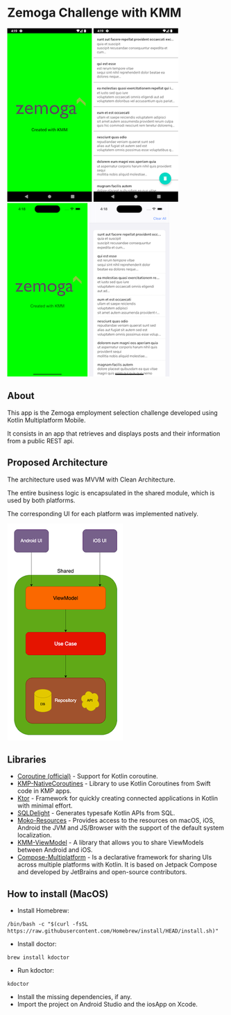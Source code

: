 # Zemoga Challenge with KMM

![android-1](/images/android-1.png)
![android-2](/images/android-2.png)
![ios-1](/images/ios-1.png)
![ios-2](/images/ios-2.png)

## About
This app is the Zemoga employment selection challenge developed using Kotlin Multiplatform Mobile.

It consists in an app that retrieves and displays posts and their information from a public REST api.

## Proposed Architecture
The architecture used was MVVM with Clean Architecture.

The entire business logic is encapsulated in the shared module, which is used by both platforms.

The corresponding UI for each platform was implemented natively.

![architecture](/images/architecture.png)

## Libraries
- [Coroutine (official)](https://github.com/Kotlin/kotlinx.coroutines) - Support for Kotlin coroutine.
- [KMP-NativeCoroutines](https://github.com/rickclephas/KMP-NativeCoroutines) - Library to use Kotlin Coroutines from Swift code in KMP apps.
- [Ktor](https://github.com/ktorio/ktor) - Framework for quickly creating connected applications in Kotlin with minimal effort.
- [SQLDelight](https://github.com/square/sqldelight) - Generates typesafe Kotlin APIs from SQL.
- [Moko-Resources](https://github.com/icerockdev/moko-resources) - Provides access to the resources on macOS, iOS, Android the JVM and JS/Browser with the support of the default system localization.
- [KMM-ViewModel](https://github.com/rickclephas/KMM-ViewModel) - A library that allows you to share ViewModels between Android and iOS.
- [Compose-Multiplatform](https://github.com/JetBrains/compose-multiplatform) - Is a declarative framework for sharing UIs across multiple platforms with Kotlin. It is based on Jetpack Compose and developed by JetBrains and open-source contributors.

## How to install (MacOS)
- Install Homebrew:
```
/bin/bash -c "$(curl -fsSL https://raw.githubusercontent.com/Homebrew/install/HEAD/install.sh)"
```
- Install doctor:
```
brew install kdoctor
```
- Run kdoctor:
```
kdoctor
```
- Install the missing dependencies, if any.
- Import the project on Android Studio and the iosApp on Xcode.
